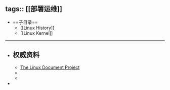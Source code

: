 tags:: [[部署运维]]
---

- ==子目录==
	- [[Linux History]]
	- [[Linux Kernel]]
- ---
- ## 权威资料
	- [The Linux Document Project](https://tldp.org/)
	-
	-
-